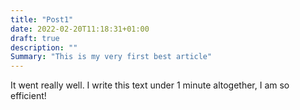 ```yaml
---
title: "Post1"
date: 2022-02-20T11:18:31+01:00
draft: true
description: ""
Summary: "This is my very first best article"
---
```


It went really well. I write this text under 1 minute altogether, I am so efficient!
